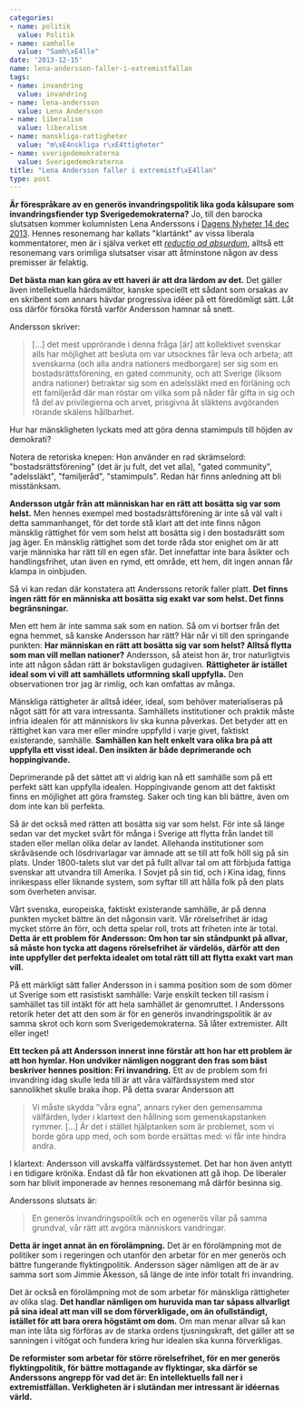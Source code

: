 ```yaml
---
categories:
- name: politik
  value: Politik
- name: samhalle
  value: "Samh\xE4lle"
date: '2013-12-15'
name: lena-andersson-faller-i-extremistfallan
tags:
- name: invandring
  value: invandring
- name: lena-andersson
  value: Lena Andersson
- name: liberalism
  value: liberalism
- name: manskliga-rattigheter
  value: "m\xE4nskliga r\xE4ttigheter"
- name: sverigedemokraterna
  value: Sverigedemokraterna
title: "Lena Andersson faller i extremistf\xE4llan"
type: post
---
```

**Är förespråkare av en generös invandringspolitik lika goda kålsupare som invandringsfiender typ Sverigedemokraterna?** Jo, till den barocka slutsatsen kommer kolumnisten Lena Anderssons i [Dagens Nyheter 14 dec 2013](http://www.dn.se/ledare/kolumner/klubben-sverige-raknar/). Hennes resonemang har kallats "klartänkt" av vissa liberala kommentatorer, men är i själva verket ett [*reductio ad absurdum*](http://en.wikipedia.org/wiki/Reductio_ad_absurdum), alltså ett resonemang vars orimliga slutsatser visar att åtminstone någon av dess premisser är felaktig.

**Det bästa man kan göra av ett haveri är att dra lärdom av det.** Det gäller även intellektuella härdsmältor, kanske speciellt ett sådant som orsakas av en skribent som annars hävdar progressiva idéer på ett föredömligt sätt. Låt oss därför försöka förstå varför Andersson hamnar så snett.



Andersson skriver:

> [...] det mest upprörande i denna fråga [är] att kollektivet svenskar alls har möjlighet att besluta om var utsocknes får leva och arbeta; att svenskarna (och alla andra nationers medborgare) ser sig som en bostadsrättsförening, en gated community, och att Sverige (liksom andra nationer) betraktar sig som en adelssläkt med en förläning och ett familjeråd där man röstar om vilka som på nåder får gifta in sig och få del av privilegierna och arvet, prisgivna åt släktens avgöranden rörande skälens hållbarhet.

Hur har mänskligheten lyckats med att göra denna stamimpuls till höjden av demokrati?

Notera de retoriska knepen: Hon använder en rad skrämselord: "bostadsrättsförening" (det är ju fult, det vet alla), "gated community", "adelssläkt", "familjeråd", "stamimpuls". Redan här finns anledning att bli misstänksam.

**Andersson utgår från att människan har en rätt att bosätta sig var som helst.** Men hennes exempel med bostadsrättsförening är inte så väl valt i detta sammanhanget, för det torde stå klart att det inte finns någon mänsklig rättighet för vem som helst att bosätta sig i den bostadsrätt som jag äger. En mänsklig rättighet som det torde råda stor enighet om är att varje människa har rätt till en egen sfär. Det innefattar inte bara åsikter och handlingsfrihet, utan även en rymd, ett område, ett hem, dit ingen annan får klampa in oinbjuden.

Så vi kan redan där konstatera att Anderssons retorik faller platt. **Det finns ingen rätt för en människa att bosätta sig exakt var som helst. Det finns begränsningar.**

Men ett hem är inte samma sak som en nation. Så om vi bortser från det egna hemmet, så kanske Andersson har rätt? Här når vi till den springande punkten: **Har människan en rätt att bosätta sig var som helst? Alltså flytta som man vill mellan nationer?** Andersson, så ateist hon är, tror naturligtvis inte att någon sådan rätt är bokstavligen gudagiven. **Rättigheter är istället ideal som vi vill att samhällets utformning skall uppfylla.** Den observationen tror jag är rimlig, och kan omfattas av många.

Mänskliga rättigheter är alltså idéer, ideal, som behöver materialiseras på något sätt för att vara intressanta. Samhällets institutioner och praktik måste infria idealen för att människors liv ska kunna påverkas. Det betyder att en rättighet kan vara mer eller mindre uppfylld i varje givet, faktiskt existerande, samhälle. **Samhällen kan helt enkelt vara olika bra på att uppfylla ett visst ideal. Den insikten är både deprimerande och hoppingivande.**

Deprimerande på det sättet att vi aldrig kan nå ett samhälle som på ett perfekt sätt kan uppfylla idealen. Hoppingivande genom att det faktiskt finns en möjlighet att göra framsteg. Saker och ting kan bli bättre, även om dom inte kan bli perfekta.

Så är det också med rätten att bosätta sig var som helst. För inte så länge sedan var det mycket svårt för många i Sverige att flytta från landet till staden eller mellan olika delar av landet. Allehanda institutioner som skråväsende och lösdrivarlagar var ämnade att se till att folk höll sig på sin plats. Under 1800-talets slut var det på fullt allvar tal om att förbjuda fattiga svenskar att utvandra till Amerika. I Sovjet på sin tid, och i Kina idag, finns inrikespass eller liknande system, som syftar till att hålla folk på den plats som överheten anvisar.

Vårt svenska, europeiska, faktiskt existerande samhälle, är på denna punkten mycket bättre än  det någonsin varit. Vår rörelsefrihet är idag mycket större än förr, och detta spelar roll, trots att friheten inte är total. **Detta är ett problem för Andersson: Om hon tar sin ståndpunkt på allvar, så måste hon tycka att dagens rörelsefrihet är värdelös, därför att den inte uppfyller det perfekta idealet om total rätt till att flytta exakt vart man vill.**

På ett märkligt sätt faller Andersson in i samma position som de som dömer ut Sverige som ett rasistiskt samhälle: Varje enskilt tecken till rasism i samhället tas till intäkt för att hela samhället är genomruttet. I Anderssons retorik heter det att den som är för en generös invandringspolitik är av samma skrot och korn som Sverigedemokraterna. Så låter extremister. Allt eller inget!

**Ett tecken på att Andersson innerst inne förstår att hon har ett problem är att hon hymlar. Hon undviker nämligen noggrant den fras som bäst beskriver hennes position: Fri invandring.** Ett av de problem som fri invandring idag skulle leda till är att våra välfärdssystem med stor sannolikhet skulle braka ihop. På detta svarar Andersson att

> Vi måste skydda ”våra egna”, annars ryker den gemensamma välfärden, lyder i klartext den hållning som gemenskapstanken rymmer.  [...] Är det i stället hjälptanken som är problemet, som vi borde göra upp med, och som borde ersättas med: vi får inte hindra andra.

I klartext: Andersson vill avskaffa välfärdssystemet. Det har hon även antytt i en tidigare krönika. Endast då får hon ekvationen att gå ihop. De liberaler som har blivit imponerade av hennes resonemang må därför besinna sig.

Anderssons slutsats är:

> En generös invandringspolitik och en ogenerös vilar på samma grundval, vår rätt att avgöra människors vandringar.

**Detta är inget annat än en förolämpning.** Det är en förolämpning mot de politiker som i regeringen och utanför den arbetar för en mer generös och bättre fungerande flyktingpolitik. Andersson säger nämligen att de är av samma sort som Jimmie Åkesson, så länge de inte inför totalt fri invandring.

Det är också en förolämpning mot de som arbetar för mänskliga rättigheter av olika slag. **Det handlar nämligen om huruvida man tar såpass allvarligt på sina ideal att man vill se dom förverkligade, om än ofullständigt, istället för att bara orera högstämt om dom.** Om man menar allvar så kan man inte låta sig förföras av de starka ordens tjusningskraft, det gäller att se sanningen i vitögat och fundera kring hur idealen ska kunna förverkligas.

**De reformister som arbetar för större rörelsefrihet, för en mer generös flyktingpolitik, för bättre mottagande av flyktingar, ska därför se Anderssons angrepp för vad det är: En intellektuells fall ner i extremistfällan. Verkligheten är i slutändan mer intressant är idéernas värld.**

